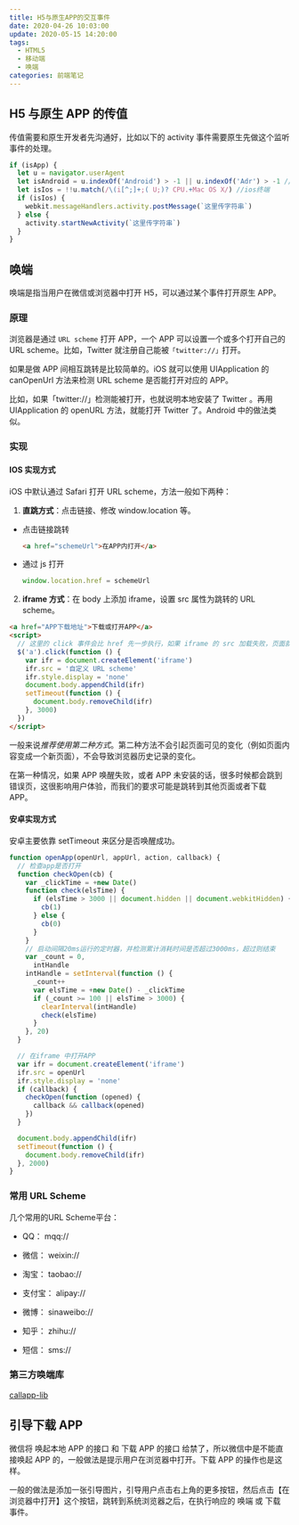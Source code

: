```yaml
---
title: H5与原生APP的交互事件
date: 2020-04-26 10:03:00
update: 2020-05-15 14:20:00
tags:
  - HTML5
  - 移动端
  - 唤端
categories: 前端笔记
---
```


## H5 与原生 APP 的传值

传值需要和原生开发者先沟通好，比如以下的 activity 事件需要原生先做这个监听事件的处理。

```javascript
if (isApp) {
  let u = navigator.userAgent
  let isAndroid = u.indexOf('Android') > -1 || u.indexOf('Adr') > -1 //android终端
  let isIos = !!u.match(/\(i[^;]+;( U;)? CPU.+Mac OS X/) //ios终端
  if (isIos) {
    webkit.messageHandlers.activity.postMessage(`这里传字符串`)
  } else {
    activity.startNewActivity(`这里传字符串`)
  }
}
```

<!--more-->

## 唤端

唤端是指当用户在微信或浏览器中打开 H5，可以通过某个事件打开原生 APP。

### 原理

浏览器是通过 `URL scheme` 打开 APP，一个 APP 可以设置一个或多个打开自己的 URL scheme。比如，Twitter 就注册自己能被`「twitter://」`打开。

如果是做 APP 间相互跳转是比较简单的。iOS 就可以使用 UIApplication 的 canOpenUrl 方法来检测 URL scheme 是否能打开对应的 APP。

比如，如果「twitter://」检测能被打开，也就说明本地安装了 Twitter 。再用 UIApplication 的 openURL 方法，就能打开 Twitter 了。Android 中的做法类似。

### 实现

#### IOS 实现方式

iOS 中默认通过 Safari 打开 URL scheme，方法一般如下两种：

1. **直跳方式**：点击链接、修改 window.location 等。

- 点击链接跳转

  ```html
  <a href="schemeUrl">在APP内打开</a>
  ```

- 通过 js 打开

  ```javascript
  window.location.href = schemeUrl
  ```

2. **iframe 方式**：在 body 上添加 iframe，设置 src 属性为跳转的 URL scheme。

```html
<a href="APP下载地址">下载或打开APP</a>
<script>
  // 这里的 click 事件会比 href 先一步执行，如果 iframe 的 src 加载失败，页面就会跳转到 a 标签 href 中的地址
  $('a').click(function () {
    var ifr = document.createElement('iframe')
    ifr.src = '自定义 URL scheme'
    ifr.style.display = 'none'
    document.body.appendChild(ifr)
    setTimeout(function () {
      document.body.removeChild(ifr)
    }, 3000)
  })
</script>
```

一般来说*推荐使用第二种方式*。第二种方法不会引起页面可见的变化（例如页面内容变成一个新页面），不会导致浏览器历史记录的变化。

在第一种情况，如果 APP 唤醒失败，或者 APP 未安装的话，很多时候都会跳到错误页，这很影响用户体验，而我们的要求可能是跳转到其他页面或者下载 APP。

#### 安卓实现方式

安卓主要依靠 setTimeout 来区分是否唤醒成功。

```javascript
function openApp(openUrl, appUrl, action, callback) {
  // 检查app是否打开
  function checkOpen(cb) {
    var _clickTime = +new Date()
    function check(elsTime) {
      if (elsTime > 3000 || document.hidden || document.webkitHidden) {
        cb(1)
      } else {
        cb(0)
      }
    }
    // 启动间隔20ms运行的定时器，并检测累计消耗时间是否超过3000ms，超过则结束
    var _count = 0,
      intHandle
    intHandle = setInterval(function () {
      _count++
      var elsTime = +new Date() - _clickTime
      if (_count >= 100 || elsTime > 3000) {
        clearInterval(intHandle)
        check(elsTime)
      }
    }, 20)
  }

  // 在iframe 中打开APP
  var ifr = document.createElement('iframe')
  ifr.src = openUrl
  ifr.style.display = 'none'
  if (callback) {
    checkOpen(function (opened) {
      callback && callback(opened)
    })
  }

  document.body.appendChild(ifr)
  setTimeout(function () {
    document.body.removeChild(ifr)
  }, 2000)
}
```

### 常用 URL Scheme

几个常用的URL Scheme平台：

- QQ： mqq://

- 微信： weixin://

- 淘宝： taobao://

- 支付宝： alipay://

- 微博： sinaweibo://

- 知乎： zhihu://

- 短信： sms://

### 第三方唤端库

[callapp-lib](https://www.npmjs.com/package/callapp-lib)

## 引导下载 APP

微信将 唤起本地 APP 的接口 和 下载 APP 的接口 给禁了，所以微信中是不能直接唤起 APP 的，一般做法是提示用户在浏览器中打开。下载 APP 的操作也是这样。

一般的做法是添加一张引导图片，引导用户点击右上角的更多按钮，然后点击【在浏览器中打开】这个按钮，跳转到系统浏览器之后，在执行响应的 唤端 或 下载 事件。
